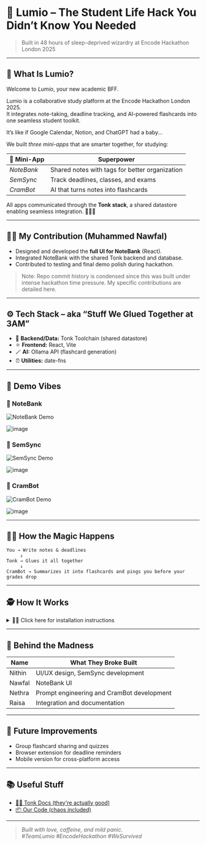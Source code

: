 # 🌙 Lumio – The Student Life Hack You Didn’t Know You Needed

> Built in 48 hours of sleep-deprived wizardry at Encode Hackathon London 2025

---

## 🧠 What Is Lumio?

Welcome to *Lumio*, your new academic BFF.  

Lumio is a collaborative study platform at the Encode Hackathon London 2025.  
It integrates note-taking, deadline tracking, and AI-powered flashcards into one seamless student toolkit.  

It’s like if Google Calendar, Notion, and ChatGPT had a baby… 

We built *three mini-apps* that are smarter together, for studying:

| 🧩 Mini-App   | Superpower |
|--------------|------------|
| *NoteBank* | Shared notes with tags for better organization |
| *SemSync*  | Track deadlines, classes, and exams |
| *CramBot*  | AI that turns notes into flashcards |

All apps communicated through the **Tonk stack**, a shared datastore enabling seamless integration. 🧙‍♂✨

---

## 👨‍💻 My Contribution (Muhammed Nawfal)

- Designed and developed the **full UI for NoteBank** (React).
- Integrated NoteBank with the shared Tonk backend and database.
- Contributed to testing and final demo polish during hackathon.

> Note: Repo commit history is condensed since this was built under intense hackathon time pressure. My specific contributions are detailed here.

---

## ⚙ Tech Stack – aka “Stuff We Glued Together at 3AM”

- 🧠 **Backend/Data:** Tonk Toolchain (shared datastore)  
- ⚛ **Frontend:** React, Vite
- 🪄 **AI:** Ollama API (flashcard generation)  
- ⏰ **Utilities:** date-fns  

---

## 🎥 Demo Vibes

### 📝 NoteBank  
![NoteBank Demo](./screenshots/notebank.gif)  

![image](https://github.com/user-attachments/assets/020ff91a-c83c-4d4b-9a41-36bdd360af46)

### 📅 SemSync  
![SemSync Demo](./screenshots/semsync.gif)  

![image](https://github.com/user-attachments/assets/1d4034e2-a861-49ef-b6ca-b43e16eb00b9)

### 🤖 CramBot  
![CramBot Demo](./screenshots/crambot.gif)  

![image](https://github.com/user-attachments/assets/b581a2d7-9acb-4902-be57-39fe3d51325c)

---

## 🕵‍♀ How the Magic Happens

```
You → Write notes & deadlines
     ↓
Tonk → Glues it all together
     ↓
CramBot → Summarizes it into flashcards and pings you before your grades drop

```
---

## 🕵 How It Works

<details>
<summary>👨‍💻 Click here for installation instructions</summary>


Clone the repository
```
git clone git@github.com:Muhammed-Nawfal/Encode-Tonk.git && cd Encode-Tonk
```

Install dependencies
```
npm install
```
Run each app separately:
```
npm run dev
```
Then open ``` http://localhost:3000 ``` and start vibing


</details>

---

## 🧠 Behind the Madness

| Name     | What They Broke Built |
|----------|------------------------|
| Nithin   | UI/UX design, SemSync development |
| Nawfal   | NoteBank UI |
| Nethra   | Prompt engineering and CramBot development |
| Raisa    | Integration and documentation |

---

## 🚀 Future Improvements

- Group flashcard sharing and quizzes  
- Browser extension for deadline reminders  
- Mobile version for cross-platform access 

---

## 📚 Useful Stuff

- [🧙‍♂ Tonk Docs (they're actually good)](https://tonk-labs.github.io/tonk/)
- [📦 Our Code (chaos included)](https://github.com/raisa05/Encode-Tonk)

---

> *Built with love, caffeine, and mild panic.*  
> *#TeamLumio #EncodeHackathon #WeSurvived*
